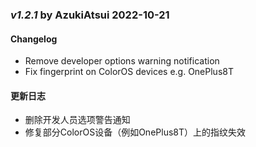 ### _v1.2.1_  by   AzukiAtsui   2022-10-21
#### Changelog
- Remove developer options warning notification
- Fix fingerprint on ColorOS devices e.g. OnePlus8T

#### 更新日志
- 删除开发人员选项警告通知
- 修复部分ColorOS设备（例如OnePlus8T）上的指纹失效
